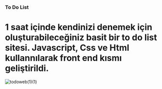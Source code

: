 ### To Do List 
# 1 saat içinde kendinizi denemek için oluşturabileceğiniz basit bir to do list sitesi. Javascript, Css ve Html kullannılarak front end kısmı geliştirildi. 

![todoweb(1)(1)](https://github.com/nilayduman/yapilacaklar/assets/117543056/c6d68d06-772c-4baf-9a0d-2ed85f745b7c)
